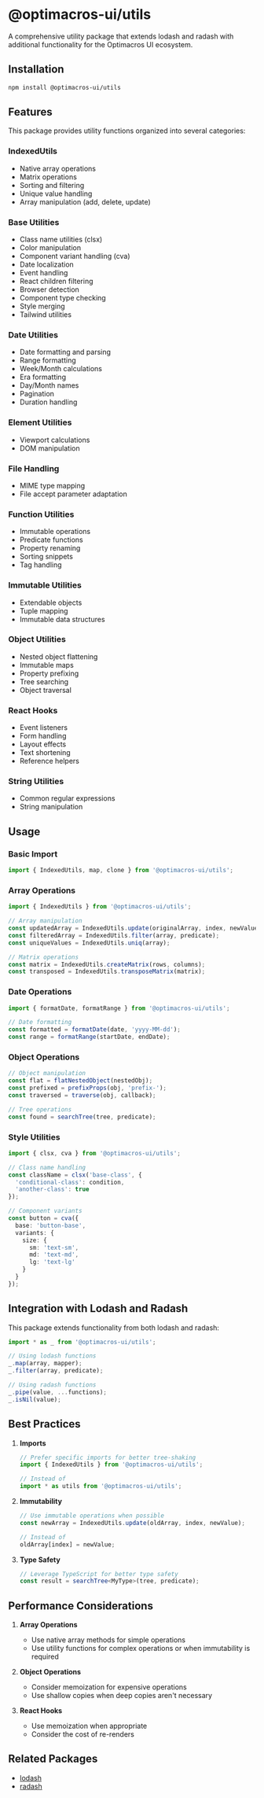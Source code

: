 # @optimacros-ui/utils

A comprehensive utility package that extends lodash and radash with additional functionality for the Optimacros UI ecosystem.

## Installation

```bash
npm install @optimacros-ui/utils
```

## Features

This package provides utility functions organized into several categories:

### IndexedUtils
- Native array operations
- Matrix operations
- Sorting and filtering
- Unique value handling
- Array manipulation (add, delete, update)

### Base Utilities
- Class name utilities (clsx)
- Color manipulation
- Component variant handling (cva)
- Date localization
- Event handling
- React children filtering
- Browser detection
- Component type checking
- Style merging
- Tailwind utilities

### Date Utilities
- Date formatting and parsing
- Range formatting
- Week/Month calculations
- Era formatting
- Day/Month names
- Pagination
- Duration handling

### Element Utilities
- Viewport calculations
- DOM manipulation

### File Handling
- MIME type mapping
- File accept parameter adaptation

### Function Utilities
- Immutable operations
- Predicate functions
- Property renaming
- Sorting snippets
- Tag handling

### Immutable Utilities
- Extendable objects
- Tuple mapping
- Immutable data structures

### Object Utilities
- Nested object flattening
- Immutable maps
- Property prefixing
- Tree searching
- Object traversal

### React Hooks
- Event listeners
- Form handling
- Layout effects
- Text shortening
- Reference helpers

### String Utilities
- Common regular expressions
- String manipulation

## Usage

### Basic Import

```typescript
import { IndexedUtils, map, clone } from '@optimacros-ui/utils';
```

### Array Operations

```typescript
import { IndexedUtils } from '@optimacros-ui/utils';

// Array manipulation
const updatedArray = IndexedUtils.update(originalArray, index, newValue);
const filteredArray = IndexedUtils.filter(array, predicate);
const uniqueValues = IndexedUtils.uniq(array);

// Matrix operations
const matrix = IndexedUtils.createMatrix(rows, columns);
const transposed = IndexedUtils.transposeMatrix(matrix);
```

### Date Operations

```typescript
import { formatDate, formatRange } from '@optimacros-ui/utils';

// Date formatting
const formatted = formatDate(date, 'yyyy-MM-dd');
const range = formatRange(startDate, endDate);

```

### Object Operations

```typescript
// Object manipulation
const flat = flatNestedObject(nestedObj);
const prefixed = prefixProps(obj, 'prefix-');
const traversed = traverse(obj, callback);

// Tree operations
const found = searchTree(tree, predicate);
```


### Style Utilities

```typescript
import { clsx, cva } from '@optimacros-ui/utils';

// Class name handling
const className = clsx('base-class', {
  'conditional-class': condition,
  'another-class': true
});

// Component variants
const button = cva({
  base: 'button-base',
  variants: {
    size: {
      sm: 'text-sm',
      md: 'text-md',
      lg: 'text-lg'
    }
  }
});
```

## Integration with Lodash and Radash

This package extends functionality from both lodash and radash:

```typescript
import * as _ from '@optimacros-ui/utils';

// Using lodash functions
_.map(array, mapper);
_.filter(array, predicate);

// Using radash functions
_.pipe(value, ...functions);
_.isNil(value);
```

## Best Practices

1. **Imports**
   ```typescript
   // Prefer specific imports for better tree-shaking
   import { IndexedUtils } from '@optimacros-ui/utils';
   
   // Instead of
   import * as utils from '@optimacros-ui/utils';
   ```

2. **Immutability**
   ```typescript
   // Use immutable operations when possible
   const newArray = IndexedUtils.update(oldArray, index, newValue);
   
   // Instead of
   oldArray[index] = newValue;
   ```

3. **Type Safety**
   ```typescript
   // Leverage TypeScript for better type safety
   const result = searchTree<MyType>(tree, predicate);
   ```

## Performance Considerations

1. **Array Operations**
   - Use native array methods for simple operations
   - Use utility functions for complex operations or when immutability is required

2. **Object Operations**
   - Consider memoization for expensive operations
   - Use shallow copies when deep copies aren't necessary

3. **React Hooks**
   - Use memoization when appropriate
   - Consider the cost of re-renders



## Related Packages
- [lodash](https://lodash.com)
- [radash](https://radash-docs.vercel.app/docs/getting-started)